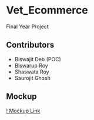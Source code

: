 # Vet_Ecommerce
Final Year Project

## Contributors
- Biswajit Deb (POC)
- Biswarup Roy
- Shaswata Roy
- Saurojit Ghosh

## Mockup
[! Mockup Link](https://www.figma.com/file/eos9TXjs8FVMsCKaum6uj3/Home-Page-Layout?node-id=32-104&t=xsEo4IhX3XSkExDh-0)
